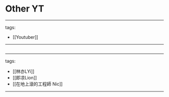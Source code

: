 # Other YT

---
tags:
  - [[Youtuber]]
---

## 
---
tags:
  - [[林亦LYi]]
  - [[即凉Lion]]
  - [[在地上滾的工程師 Nic]]
---
